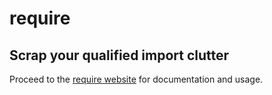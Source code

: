 # require
## Scrap your qualified import clutter

Proceed to the [require website](https://theam.github.io/require) for documentation and usage.

